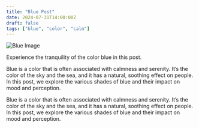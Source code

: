 ```yaml
---
title: "Blue Post"
date: 2024-07-31T14:00:00Z
draft: false
tags: ["blue", "color", "calm"]
---
```


![Blue Image](/images/blue.png)

Experience the tranquility of the color blue in this post.


Blue is a color that is often associated with calmness and serenity. It’s the color of the sky and the sea, and it has a natural, soothing effect on people. In this post, we explore the various shades of blue and their impact on mood and perception.


Blue is a color that is often associated with calmness and serenity. It’s the color of the sky and the sea, and it has a natural, soothing effect on people. In this post, we explore the various shades of blue and their impact on mood and perception.